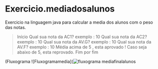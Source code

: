 # Exercicio.mediadosalunos
Exercicio na linguagem java para calcular a media dos alunos com o peso das notas.
>Início 
Qual sua nota da AC1? exemplo : 10
Qual sua nota da AC2? exemplo : 10
Qual sua nota da AV.G? exemplo : 10
Qual sua nota da AV.F? exemplo : 10
Média acima de 5 , esta aprovado !
Caso seja abaixo de 5, esta reprovado.
Fim por fim

(Fluxograma ![Fluxogramamedia](![fluxograma mediafinalalunos](https://user-images.githubusercontent.com/99374140/168502781-5ee17cc2-0909-4ee7-aa88-97c0801180ae.png)
